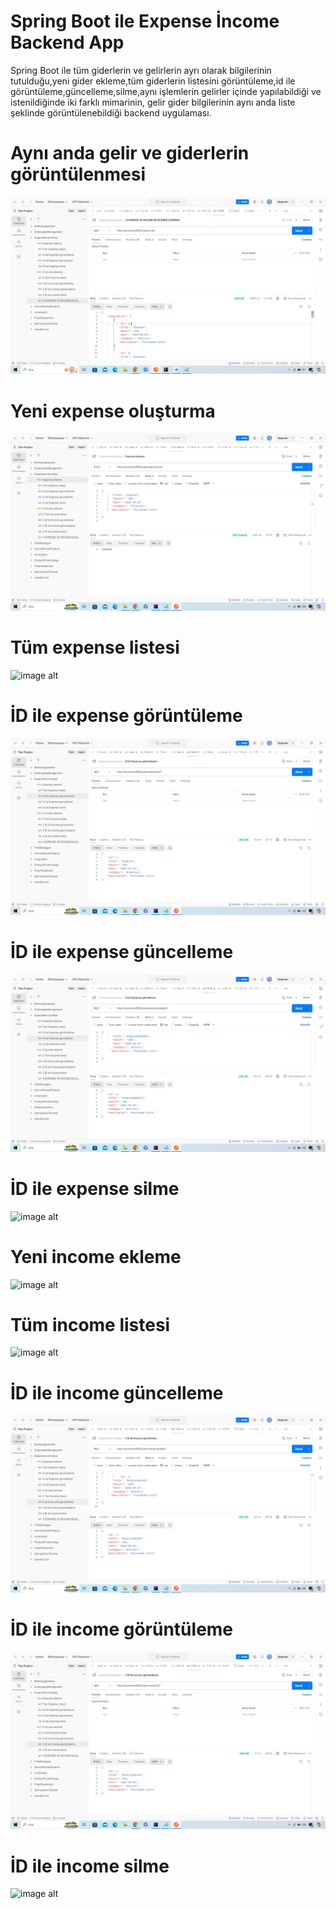 # Spring Boot ile Expense İncome Backend App
Spring Boot ile tüm giderlerin ve gelirlerin ayrı olarak bilgilerinin tutulduğu,yeni gider ekleme,tüm giderlerin listesini görüntüleme,id ile görüntüleme,güncelleme,silme,aynı işlemlerin gelirler içinde yapılabildiği
ve istenildiğinde iki farklı mimarinin, gelir gider bilgilerinin aynı anda liste şeklinde görüntülenebildiği backend uygulaması.


# Aynı anda gelir ve giderlerin görüntülenmesi
![image alt](https://github.com/fatihturkmens/SpringExpense-IncomeApp/blob/7717b6086f917401345be92ca871d03a099d1a29/GelirGiderBilgileri.png)
# Yeni expense oluşturma
![image alt](https://github.com/fatihturkmens/SpringExpense-IncomeApp/blob/586b8518e9dd46796940fd6eb1f5971dff01fbb3/Expense%20ekleme.png)
# Tüm expense listesi
![image alt](https://github.com/fatihturkmens/SpringExpense-IncomeApp/blob/586b8518e9dd46796940fd6eb1f5971dff01fbb3/T%C3%BCm%20expense%20listesi.png)
# İD ile expense görüntüleme
![image alt](https://github.com/fatihturkmens/SpringExpense-IncomeApp/blob/586b8518e9dd46796940fd6eb1f5971dff01fbb3/%C4%B0D%20ile%20expense%20g%C3%B6r%C3%BCnt%C3%BCleme.png)
# İD ile expense güncelleme
![image alt](https://github.com/fatihturkmens/SpringExpense-IncomeApp/blob/586b8518e9dd46796940fd6eb1f5971dff01fbb3/%C4%B0D%20ile%20expense%20g%C3%BCncelleme.png)
# İD ile expense silme
![image alt](https://github.com/fatihturkmens/SpringExpense-IncomeApp/blob/586b8518e9dd46796940fd6eb1f5971dff01fbb3/%C4%B0D%20ile%20expense%20silme.png)
# Yeni income ekleme
![image alt](https://github.com/fatihturkmens/SpringExpense-IncomeApp/blob/586b8518e9dd46796940fd6eb1f5971dff01fbb3/%C4%B0ncome%20ekleme.png)
# Tüm income listesi
![image alt](https://github.com/fatihturkmens/SpringExpense-IncomeApp/blob/586b8518e9dd46796940fd6eb1f5971dff01fbb3/T%C3%BCm%20income%20listesi.png)
# İD ile income güncelleme
![image alt](https://github.com/fatihturkmens/SpringExpense-IncomeApp/blob/586b8518e9dd46796940fd6eb1f5971dff01fbb3/%C4%B0D%20ile%20income%20g%C3%BCncelleme.png)
# İD ile income görüntüleme
![image alt](https://github.com/fatihturkmens/SpringExpense-IncomeApp/blob/586b8518e9dd46796940fd6eb1f5971dff01fbb3/%C4%B0D%20ile%20income%20g%C3%B6r%C3%BCnt%C3%BCleme.png)
# İD ile income silme
![image alt](https://github.com/fatihturkmens/SpringExpense-IncomeApp/blob/586b8518e9dd46796940fd6eb1f5971dff01fbb3/%C4%B0D%20ile%20income%20silme.png)















